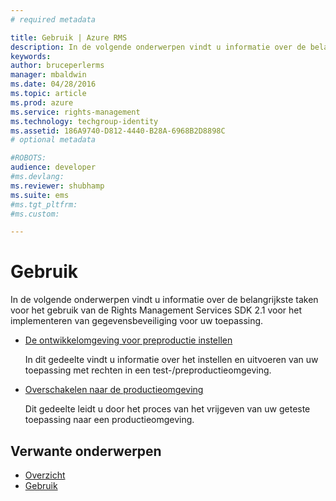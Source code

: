 ```yaml
---
# required metadata

title: Gebruik | Azure RMS
description: In de volgende onderwerpen vindt u informatie over de belangrijkste taken voor het gebruik van de RMS SDK 2.1 voor het implementeren van gegevensbeveiliging voor uw toepassing.
keywords:
author: bruceperlerms
manager: mbaldwin
ms.date: 04/28/2016
ms.topic: article
ms.prod: azure
ms.service: rights-management
ms.technology: techgroup-identity
ms.assetid: 186A9740-D812-4440-B28A-6968B2D8898C
# optional metadata

#ROBOTS:
audience: developer
#ms.devlang:
ms.reviewer: shubhamp
ms.suite: ems
#ms.tgt_pltfrm:
#ms.custom:

---
```


# Gebruik

In de volgende onderwerpen vindt u informatie over de belangrijkste taken voor het gebruik van de Rights Management Services SDK 2.1 voor het implementeren van gegevensbeveiliging voor uw toepassing.

- [De ontwikkelomgeving voor preproductie instellen](how-to-set-up-the-pre-production-development-environment.md)

  In dit gedeelte vindt u informatie over het instellen en uitvoeren van uw toepassing met rechten in een test-/preproductieomgeving.</p></td>
- [Overschakelen naar de productieomgeving](switching-to-the-production-environment.md)

  Dit gedeelte leidt u door het proces van het vrijgeven van uw geteste toepassing naar een productieomgeving.
 

## Verwante onderwerpen

* [Overzicht](ad-rms-overview.md)
* [Gebruik](how-to-use-msipc.md)
 

 


<!--HONumber=Apr16_HO4-->


